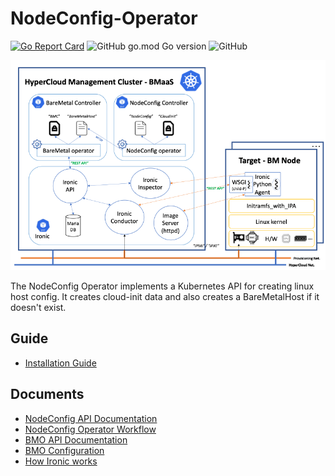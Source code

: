 # NodeConfig-Operator

[![Go Report Card](https://goreportcard.com/badge/github.com/tmax-cloud/cicd-operator)](https://goreportcard.com/report/github.com/tmax-cloud/nodeconfig-operator)
![GitHub go.mod Go version](https://img.shields.io/github/go-mod/go-version/tmax-cloud/nodeconfig-operator)
![GitHub](https://img.shields.io/github/license/tmax-cloud/nodeconfig-operator)


![NodeConfig Operator Architecture](docs/figures/nco_architecture_v3.png)

The NodeConfig Operator implements a Kubernetes API for creating linux host config. It creates cloud-init data and also creates a BareMetalHost if it doesn't exist. 

## Guide
- [Installation Guide](./docs/installation.md)

## Documents
- [NodeConfig API Documentation](docs/api.md)
- [NodeConfig Operator Workflow](docs/nodeconfig-workflow.md)
- [BMO API Documentation](https://github.com/metal3-io/baremetal-operator/blob/capm3-v0.3.2/docs/api.md)
- [BMO Configuration](https://github.com/metal3-io/baremetal-operator/blob/capm3-v0.3.2/docs/configuration.md)
- [How Ironic works](https://github.com/metal3-io/metal3-docs/blob/master/design/baremetal-operator/how-ironic-works.md)
